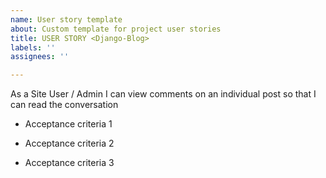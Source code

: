 ```yaml
---
name: User story template
about: Custom template for project user stories
title: USER STORY <Django-Blog>
labels: ''
assignees: ''

---
```


As a Site User / Admin I can view comments on an individual post so that I can read the conversation

- Acceptance criteria 1

- Acceptance criteria 2

- Acceptance criteria 3
